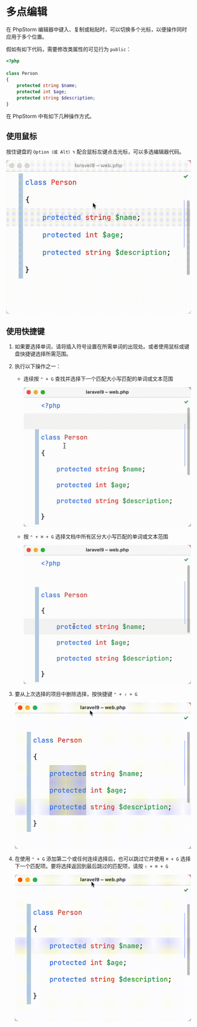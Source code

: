 # 多点编辑

在 PhpStorm 编辑器中键入、复制或粘贴时，可以切换多个光标，以便操作同时应用于多个位置。

假如有如下代码，需要修改类属性的可见行为 `public`：

```php
<?php

class Person
{
    protected string $name;
    protected int $age;
    protected string $description;
}
```

在 PhpStorm 中有如下几种操作方式。

## 使用鼠标

按住键盘的 `Option（或 Alt）⌥` 配合鼠标左键点击光标，可以多选编辑器代码。

![](./images/multiple-cursors/use-option-and-mouse-left-click.gif)

## 使用快捷键

1. 如果要选择单词，请将插入符号设置在所需单词的出现处。或者使用鼠标或键盘快捷键选择所需范围。
2. 执行以下操作之一：
    - 连续按 `⌃ + G` 查找并选择下一个匹配大小写匹配的单词或文本范围

      ![](./images/multiple-cursors/select-the-next-occurrence-of-case-sensitively-matching-word-or-text-range.gif)

    - 按 `⌃ + ⌘ + G` 选择文档中所有区分大小写匹配的单词或文本范围

      ![](./images/multiple-cursors/select-all-case-sensitively-matching-words-or-text-ranges-in-the-document.gif)

3. 要从上次选择的项目中删除选择，按快捷键 `⌃ + ⇧ + G`

   ![](./images/multiple-cursors/remove-section-from-the-last-selected-occurrence.gif)

4. 在使用 `⌃ + G` 添加第二个或任何连续选择后，也可以跳过它并使用 `⌘ + G`
   选择下一个匹配项。要将选择返回到最后跳过的匹配项，请按 `⇧ + ⌘ + G`

   ![](./images/multiple-cursors/select-the-next-occurrence-and-return-the-selection-to-the-lastly-skipped-occurrence.gif)
